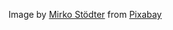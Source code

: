 Image by <a href="https://pixabay.com/users/mirkostoedter-20529864/?utm_source=link-attribution&utm_medium=referral&utm_campaign=image&utm_content=6078283">Mirko Stödter</a> from <a href="https://pixabay.com//?utm_source=link-attribution&utm_medium=referral&utm_campaign=image&utm_content=6078283">Pixabay</a>